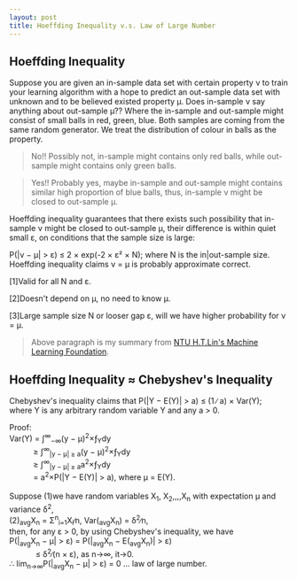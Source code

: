 ```yaml
---
layout: post
title: Hoeffding Inequality v.s. Law of Large Number
---
```


## Hoeffding Inequality

Suppose you are given an in-sample data set with certain property &nu; to train your learning algorithm with a hope to predict an out-sample data set with unknown and to be believed existed property &mu;.
Does in-sample &nu; say anything about out-sample &mu;??  Where the in-sample and out-sample might consist of small balls in red, green, blue.  Both samples are coming from the same random generator.
We treat the distribution of colour in balls as the property. 

> No!!  Possibly not, in-sample might contains only red balls, while out-sample might contains only green balls.  

> Yes!!  Probably yes, maybe in-sample and out-sample might contains similar high proportion of blue balls, thus, in-sample &nu; might be closed to out-sample &mu;.  

Hoeffding inequality guarantees that there exists such possibility that in-sample &nu; might be closed to out-sample &mu;, their difference is within quiet small &epsilon;, on conditions that the sample 
size is large:

<p class="message">
P(|&nu; &minus; &mu;| &gt; &epsilon;) &le; 2 &times; exp(-2 &times; &epsilon;&sup2; &times; N); where N is the in|out-sample size.
Hoeffding inequality claims &nu; &equals; &mu; is probably approximate correct.
</p>

[1]Valid for all N and &epsilon;.  

[2]Doesn&#39;t depend on &mu;, no need to know &mu;.  

[3]Large sample size N or looser gap &epsilon;, will we have higher probability for &nu; &#61; &mu;.  

> Above paragraph is my summary from [NTU H.T.Lin's Machine Learning Foundation](https://zh-tw.coursera.org/learn/ntumlone-mathematicalfoundations).

## Hoeffding Inequality &asymp; Chebyshev&#39;s Inequality

<p class="message">
Chebyshev&#39;s inequality claims that P(|Y &minus; E(Y)| &gt; a) &le; (1 &#8725; a) &times; Var(Y);<br />
where Y is any arbitrary random variable Y and any a &gt; 0.<br />

Proof:<br />
Var(Y) &#61; &int;<sup>&infin;</sup><sub>&minus;&infin;</sub>(y &minus; &mu;)<sup>2</sup>&times;&fnof;<sub>Y</sub>dy<br />
&#160;&#160;&#160;&#160;&#160;&#160;&#160;&#160;&#160;&#160;&#160;&ge; &int;<sup>&infin;</sup><sub>|y &minus; &mu;| &ge; a</sub>(y &minus; &mu;)<sup>2</sup>&times;&fnof;<sub>Y</sub>dy<br />
&#160;&#160;&#160;&#160;&#160;&#160;&#160;&#160;&#160;&#160;&#160;&ge; &int;<sup>&infin;</sup><sub>|y &minus; &mu;| &ge; a</sub>a<sup>2</sup>&times;&fnof;<sub>Y</sub>dy<br />
&#160;&#160;&#160;&#160;&#160;&#160;&#160;&#160;&#160;&#160;&#160;&#61; a<sup>2</sup>&times;P(|Y &minus; E(Y)| &gt; a), where &mu; &#61; E(Y).<br />
<br />
Suppose (1)we have random variables X<sub>1</sub>, X<sub>2</sub>,,,,X<sub>n</sub> with expectation &mu; and variance &#948;<sup>2</sup>,<br />
(2)<sub>avg</sub>X<sub>n</sub> &#61; &Sigma;<sup>n</sup><sub>i=1</sub>X<sub>i</sub>&#8725;n, Var(<sub>avg</sub>X<sub>n</sub>) &#61; &#948;<sup>2</sup>&#8725;n,<br />
then, for any &epsilon; &gt; 0, by using Chebyshev&#39;s inequality, we have<br />
P(|<sub>avg</sub>X<sub>n</sub> &minus; &mu;| &gt; &epsilon;) &#61; P(|<sub>avg</sub>X<sub>n</sub> &minus; E(<sub>avg</sub>X<sub>n</sub>)| &gt; &epsilon;)<br />
&#160;&#160;&#160;&#160;&#160;&#160;&#160;&#160;&#160;&#160;&#160; &le; &#948;<sup>2</sup>&#8725;(n &times; &epsilon;), as n&rarr;&infin;, it&rarr;0.<br />
&#8756; lim<sub>n&rarr;&infin;</sub>P(|<sub>avg</sub>X<sub>n</sub> &minus; &mu;| &gt; &epsilon;) &#61; 0 ... law of large number.<br />
</p>